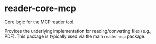 # reader-core-mcp

Core logic for the MCP reader tool.

Provides the underlying implementation for reading/converting files (e.g., PDF). This package is typically used via the main `reader-mcp` package.